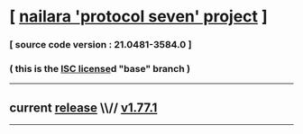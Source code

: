 
# [ [nailara 'protocol seven' project](http://nailara.network/) ]

### [ source code version : 21.0481-3584.0 ]

### ( this is the [ISC license](license)d "base" branch )
---
## current [release](https://github.com/taekiten/nailara/releases) \\\\// [v1.77.1](https://github.com/taekiten/nailara/releases/tag/v1.77.1)
---
